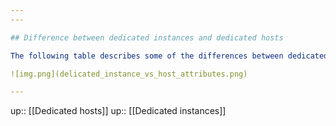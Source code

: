 ```yaml
---
---

## Difference between dedicated instances and dedicated hosts

The following table describes some of the differences between dedicated instances and dedicated hosts:

![img.png](delicated_instance_vs_host_attributes.png)

---
```


up:: [[Dedicated hosts]]
up:: [[Dedicated instances]]
